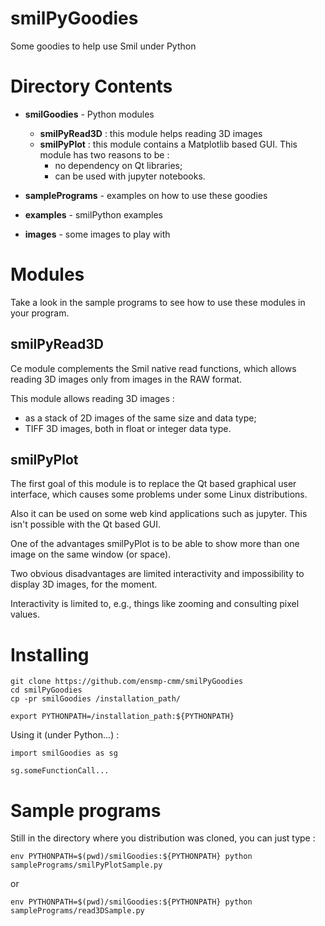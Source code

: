 
# smilPyGoodies

Some goodies to help use Smil under Python

# Directory Contents

* __smilGoodies__  - Python modules

  * __smilPyRead3D__ : this module helps reading 3D images
  * __smilPyPlot__ : this module contains a Matplotlib based GUI.
    This module has two reasons to be :
    * no dependency on Qt libraries;
    * can be used with jupyter notebooks.

* __samplePrograms__ - examples on how to use these goodies

* __examples__ - smilPython examples

* __images__ - some images to play with

# Modules

Take a look in the sample programs to see how to use these modules in your program.

##  smilPyRead3D

  Ce module complements the Smil native read functions, which allows reading 3D images only from images in the RAW format.

  This module allows reading 3D images :
* as a stack of 2D images of the same size and data type;
* TIFF 3D images, both in float or integer data type.

## smilPyPlot

  The first goal of this module is to replace the Qt based graphical user interface, which causes some problems under some Linux distributions.

  Also it can be used on some web kind applications such as jupyter. This isn't possible with the Qt based GUI.

  One of the advantages smilPyPlot is to be able to show more than one image on the same window (or space).

  Two obvious disadvantages are limited interactivity and impossibility to display 3D images, for the moment. 

  Interactivity is limited to, e.g., things like zooming and consulting pixel values.



# Installing

    git clone https://github.com/ensmp-cmm/smilPyGoodies
    cd smilPyGoodies
    cp -pr smilGoodies /installation_path/
    
    export PYTHONPATH=/installation_path:${PYTHONPATH}

Using it (under Python...) :

    import smilGoodies as sg

    sg.someFunctionCall...

# Sample programs

Still in the directory where you distribution was cloned, you can just type :

    env PYTHONPATH=$(pwd)/smilGoodies:${PYTHONPATH} python samplePrograms/smilPyPlotSample.py
    
or

    env PYTHONPATH=$(pwd)/smilGoodies:${PYTHONPATH} python samplePrograms/read3DSample.py
